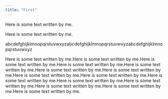 ```yaml
---
title: "First"
---
```


Here is some text written by me.

Here is some text written by me.

abcdefghijklmnopqrstuvwxyzabcdefghijklmnopqrstuvwxyzabcdefghijklmnopqrstuvwxyz


Here is some text written by me.Here is some text written by me.Here is some text written by me.Here is some text written by me.Here is some text written by me.Here is some text written by me.Here is some text written by me.Here is some text written by me.Here is some text written by me.Here is some text written by me.Here is some text written by me.Here is some text written by me.Here is some text written by me.Here is some text written by me.Here is some text written by me.